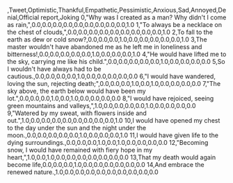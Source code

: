 ,Tweet,Optimistic,Thankful,Empathetic,Pessimistic,Anxious,Sad,Annoyed,Denial,Official report,Joking
0,"Why was I created as a man? Why didn't I come as rain,",0.0,0.0,0.0,0.0,0.0,0.0,0.0,0.0,0.0,1.0
1,"To always be a necklace on the chest of clouds,",0.0,0.0,0.0,0.0,0.0,0.0,0.0,0.0,0.0,1.0
2,To fall to the earth as dew or cold snow?,0.0,0.0,0.0,1.0,0.0,0.0,0.0,0.0,0.0,1.0
3,The master wouldn't have abandoned me as he left me in loneliness and bitterness!,0.0,0.0,0.0,0.0,0.0,1.0,0.0,0.0,0.0,1.0
4,"He would have lifted me to the sky, carrying me like his child.",0.0,0.0,0.0,0.0,0.0,1.0,0.0,0.0,0.0,0.0
5,So I wouldn't have always had to be cautious.,0.0,0.0,0.0,0.0,1.0,0.0,0.0,0.0,0.0,0.0
6,"I would have wandered, loving the sun, rejecting death;",0.0,0.0,0.0,1.0,0.0,1.0,0.0,0.0,0.0,0.0
7,"The sky above, the earth below would have been my lot.",0.0,0.0,0.0,1.0,0.0,1.0,0.0,0.0,0.0,0.0
8,"I would have rejoiced, seeing green mountains and valleys,",1.0,0.0,0.0,0.0,0.0,1.0,0.0,0.0,0.0,0.0
9,"Watered by my sweat, with flowers inside and out.",1.0,0.0,0.0,0.0,0.0,0.0,0.0,0.0,0.0,1.0
10,I would have opened my chest to the day under the sun and the night under the moon.,0.0,0.0,0.0,0.0,0.0,1.0,0.0,0.0,0.0,1.0
11,I would have given life to the dying surroundings.,0.0,0.0,0.0,1.0,0.0,1.0,0.0,0.0,0.0,0.0
12,"Becoming snow, I would have remained with fiery hope in my heart,",1.0,0.0,1.0,0.0,0.0,0.0,0.0,0.0,0.0,0.0
13,That my death would again become life,0.0,0.0,0.0,1.0,0.0,0.0,0.0,0.0,0.0,0.0
14,And embrace the renewed nature.,1.0,0.0,0.0,0.0,0.0,0.0,0.0,0.0,0.0,0.0
